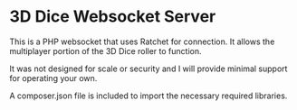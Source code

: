 # 3D Dice Websocket Server
This is a PHP websocket that uses Ratchet for connection.
It allows the multiplayer portion of the 3D Dice roller to function.

It was not designed for scale or security and I will provide minimal support for operating your own.

A composer.json file is included to import the necessary required libraries.
